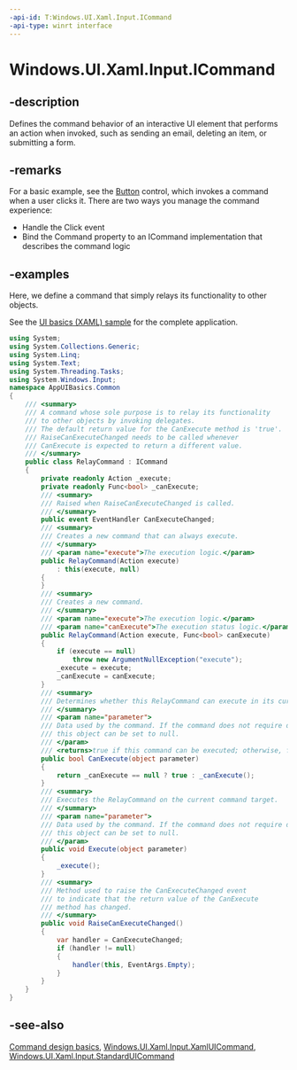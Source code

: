 ```yaml
---
-api-id: T:Windows.UI.Xaml.Input.ICommand
-api-type: winrt interface
---
```


<!-- Interface syntax.
public interface ICommand : 
-->

# Windows.UI.Xaml.Input.ICommand

## -description

Defines the command behavior of an interactive UI element that performs an action when invoked, such as sending an email, deleting an item, or submitting a form.

## -remarks

For a basic example, see the [Button](../windows.ui.xaml.controls/button.md) control, which invokes a command when a user clicks it. There are two ways you manage the command experience:

- Handle the Click event
- Bind the Command property to an ICommand implementation that describes the command logic

## -examples

Here, we define a command that simply relays its functionality to other objects.

See the [UI basics (XAML) sample](https://github.com/Microsoft/Windows-universal-samples/tree/6370138b150ca8a34ff86de376ab6408c5587f5d/Samples/XamlUIBasics) for the complete application.

```csharp
using System;
using System.Collections.Generic;
using System.Linq;
using System.Text;
using System.Threading.Tasks;
using System.Windows.Input;
namespace AppUIBasics.Common
{
    /// <summary>
    /// A command whose sole purpose is to relay its functionality 
    /// to other objects by invoking delegates. 
    /// The default return value for the CanExecute method is 'true'.
    /// RaiseCanExecuteChanged needs to be called whenever
    /// CanExecute is expected to return a different value.
    /// </summary>
    public class RelayCommand : ICommand
    {
        private readonly Action _execute;
        private readonly Func<bool> _canExecute;
        /// <summary>
        /// Raised when RaiseCanExecuteChanged is called.
        /// </summary>
        public event EventHandler CanExecuteChanged;
        /// <summary>
        /// Creates a new command that can always execute.
        /// </summary>
        /// <param name="execute">The execution logic.</param>
        public RelayCommand(Action execute)
            : this(execute, null)
        {
        }
        /// <summary>
        /// Creates a new command.
        /// </summary>
        /// <param name="execute">The execution logic.</param>
        /// <param name="canExecute">The execution status logic.</param>
        public RelayCommand(Action execute, Func<bool> canExecute)
        {
            if (execute == null)
                throw new ArgumentNullException("execute");
            _execute = execute;
            _canExecute = canExecute;
        }
        /// <summary>
        /// Determines whether this RelayCommand can execute in its current state.
        /// </summary>
        /// <param name="parameter">
        /// Data used by the command. If the command does not require data to be passed, 
        /// this object can be set to null.
        /// </param>
        /// <returns>true if this command can be executed; otherwise, false.</returns>
        public bool CanExecute(object parameter)
        {
            return _canExecute == null ? true : _canExecute();
        }
        /// <summary>
        /// Executes the RelayCommand on the current command target.
        /// </summary>
        /// <param name="parameter">
        /// Data used by the command. If the command does not require data to be passed, 
        /// this object can be set to null.
        /// </param>
        public void Execute(object parameter)
        {
            _execute();
        }
        /// <summary>
        /// Method used to raise the CanExecuteChanged event
        /// to indicate that the return value of the CanExecute
        /// method has changed.
        /// </summary>
        public void RaiseCanExecuteChanged()
        {
            var handler = CanExecuteChanged;
            if (handler != null)
            {
                handler(this, EventArgs.Empty);
            }
        }
    }
}
```

## -see-also

[Command design basics](https://docs.microsoft.com/windows/uwp/layout/commanding-basics), [Windows.UI.Xaml.Input.XamlUICommand](xamluicommand.md), [Windows.UI.Xaml.Input.StandardUICommand](standarduicommand.md)
